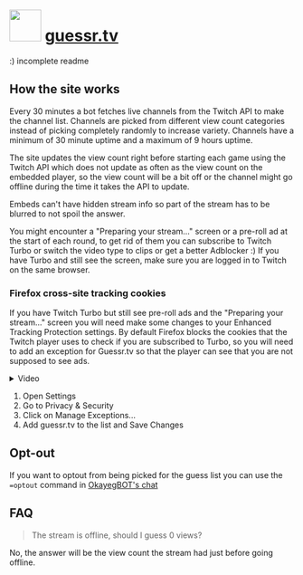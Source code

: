 # <img src="https://github.com/badoge/guessr.tv/assets/18620902/9f3b6cda-1f2f-4d29-9ddb-ad91c5ceb22c" width="56"> [guessr.tv](https://guessr.tv/)

:) incomplete readme

## How the site works

Every 30 minutes a bot fetches live channels from the Twitch API to make the channel list. Channels are picked from different view count categories instead of picking completely randomly to increase variety. Channels have a minimum of 30 minute uptime and a maximum of 9 hours uptime.

The site updates the view count right before starting each game using the Twitch API which does not update as often as the view count on the embedded player, so the view count will be a bit off or the channel might go offline during the time it takes the API to update.

Embeds can't have hidden stream info so part of the stream has to be blurred to not spoil the answer.

You might encounter a "Preparing your stream..." screen or a pre-roll ad at the start of each round, to get rid of them you can subscribe to Twitch Turbo or switch the video type to clips or get a better Adblocker :)
If you have Turbo and still see the screen, make sure you are logged in to Twitch on the same browser.

### Firefox cross-site tracking cookies

If you have Twitch Turbo but still see pre-roll ads and the "Preparing your stream..." screen you will need make some changes to your Enhanced Tracking Protection settings. By default Firefox blocks the cookies that the Twitch player uses to check if you are subscribed to Turbo, so you will need to add an exception for Guessr.tv so that the player can see that you are not supposed to see ads.

<details>
<summary>Video</summary>
  <video src="https://github.com/badoge/guessr.tv/assets/18620902/aa2ce208-09cd-4798-b59d-b3bbed64bca6.mp4" /> 
</details>
    
1. Open Settings
2. Go to Privacy & Security
3. Click on Manage Exceptions...
4. Add guessr.tv to the list and Save Changes

## Opt-out

If you want to optout from being picked for the guess list you can use the `=optout` command in [OkayegBOT's chat](https://www.twitch.tv/popout/okayegbot/chat?popout=)

## FAQ

> The stream is offline, should I guess 0 views?

No, the answer will be the view count the stream had just before going offline.
